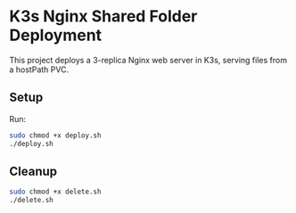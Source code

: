 # K3s Nginx Shared Folder Deployment

This project deploys a 3-replica Nginx web server in K3s, serving files from a hostPath PVC.

## Setup

Run:

```bash
sudo chmod +x deploy.sh
./deploy.sh
```

## Cleanup
```bash
sudo chmod +x delete.sh
./delete.sh
```
